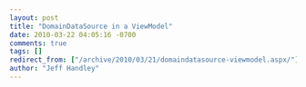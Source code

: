 ```yaml
---
layout: post
title: "DomainDataSource in a ViewModel"
date: 2010-03-22 04:05:16 -0700
comments: true
tags: []
redirect_from: ["/archive/2010/03/21/domaindatasource-viewmodel.aspx/"]
author: "Jeff Handley"
---
```


